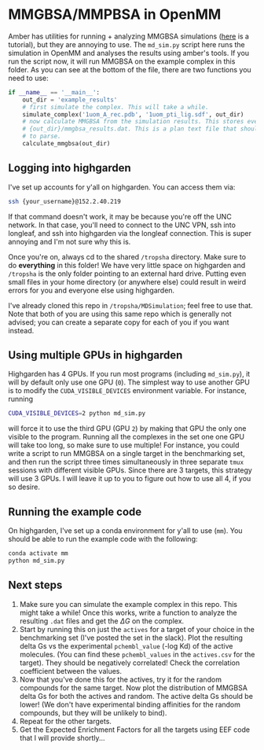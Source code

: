 # MMGBSA/MMPBSA in OpenMM

Amber has utilities for running + analyzing MMGBSA simulations ([here](https://ambermd.org/tutorials/advanced/tutorial3/) is a tutorial), but they are annoying to use. The `md_sim.py` script here runs the simulation in OpenMM and analyses the results using amber's tools. If you run the script now, it will run MMGBSA on the example complex in this folder. As you can see at the bottom of the file, there are two functions you need to use:

```python
if __name__ == '__main__':
    out_dir = 'example_results'
    # first simulate the complex. This will take a while.
    simulate_complex('1uom_A_rec.pdb', '1uom_pti_lig.sdf', out_dir)
    # now calculate MMGBSA from the simulation results. This stores everything to
    # {out_dir}/mmgbsa_results.dat. This is a plan text file that should be pretty easy
    # to parse. 
    calculate_mmgbsa(out_dir)
```

## Logging into highgarden

I've set up accounts for y'all on highgarden. You can access them via: 
```bash
ssh {your_username}@152.2.40.219
```

If that command doesn't work, it may be because you're off the UNC network. In that case, you'll need to connect to the UNC VPN, ssh into longleaf, and ssh into highgarden via the longleaf connection. This is super annoying and I'm not sure why this is.

Once you're on, always cd to the shared `/tropsha` directory. Make sure to do **everything** in this folder! We have very little space on highgarden and `/tropsha` is the only folder pointing to an external hard drive. Putting even small files in your home directory (or anywhere else) could result in weird errors for you and everyone else using highgarden.

I've already cloned this repo in `/tropsha/MDSimulation`; feel free to use that. Note that both of you are using this same repo which is generally not advised; you can create a separate copy for each of you if you want instead.

## Using multiple GPUs in highgarden

Highgarden has 4 GPUs. If you run most programs (including `md_sim.py`), it will by default only use one GPU (`0`). The simplest way to use another GPU is to modify the `CUDA_VISIBLE_DEVICES` environment variable. For instance, running

```bash
CUDA_VISIBLE_DEVICES=2 python md_sim.py
```

will force it to use the third GPU (GPU `2`) by making that GPU the only one visible to the program. Running all the complexes in the set one one GPU will take too long, so make sure to use multiple! For instance, you could write a script to run MMGBSA on a single target in the benchmarking set, and then run the script three times simultaneously in three separate `tmux` sessions with different visible GPUs. Since there are 3 targets, this strategy will use 3 GPUs. I will leave it up to you to figure out how to use all 4, if you so desire.

## Running the example code

On highgarden, I've set up a conda environment for y'all to use (`mm`). You should be able to run the example code with the following:
```bash
conda activate mm
python md_sim.py
```

## Next steps

1. Make sure you can simulate the example complex in this repo. This might take a while! Once this works, write a function to analyze the resulting `.dat` files and get the $\Delta G$ on the complex.
2. Start by running this on just the `actives` for a target of your choice in the benchmarking set (I've posted the set in the slack). Plot the resulting delta Gs vs the experimental `pchembl_value` (-log Kd) of the active molecules. (You can find these `pchembl_values` in the `actives.csv` for the target). They should be negatively correlated! Check the correlation coefficient between the values.
3. Now that you've done this for the actives, try it for the random compounds for the same target. Now plot the distribution of MMGBSA delta Gs for both the actives and random. The active delta Gs should be lower! (We don't have experimental binding affinities for the random compounds, but they will be unlikely to bind).
4. Repeat for the other targets.
5. Get the Expected Enrichment Factors for all the targets using EEF code that I will provide shortly...
